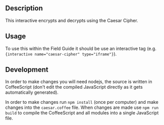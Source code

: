 ## Description

This interactive encrypts and decrypts using the Caesar Cipher.

## Usage

To use this within the Field Guide it should be use an interactive tag (e.g. `{interactive name="caesar-cipher" type="iframe"}`).


## Development

In order to make changes you will need nodejs, the source is written in CoffeeScript (don't edit the compiled JavaScript directly as it gets automatically generated).

In order to make changes run `npm install` (once per computer) and make changes into the `caesar.coffee` file. When changes are made use `npm run build` to compile the CoffeeScript and all modules into a single JavaScript file.

